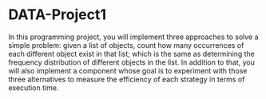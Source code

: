 # DATA-Project1
In this programming project, you will implement three approaches to solve a simple problem: given a list of  objects, count how many occurrences of each different object exist in that list; which is the same as determining the frequency distribution of different objects in the list. In addition to that, you will also implement a component whose goal is to experiment with those three alternatives to measure the efficiency of each strategy in terms of execution time. 
